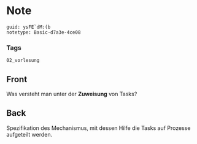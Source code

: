 # Note
```
guid: ysFE`dM:(b
notetype: Basic-d7a3e-4ce08
```

### Tags
```
02_vorlesung
```

## Front
<p>Was versteht man unter der <b>Zuweisung</b> von Tasks?

## Back
Spezifikation des Mechanismus, mit dessen Hilfe die Tasks auf Prozesse aufgeteilt werden.
